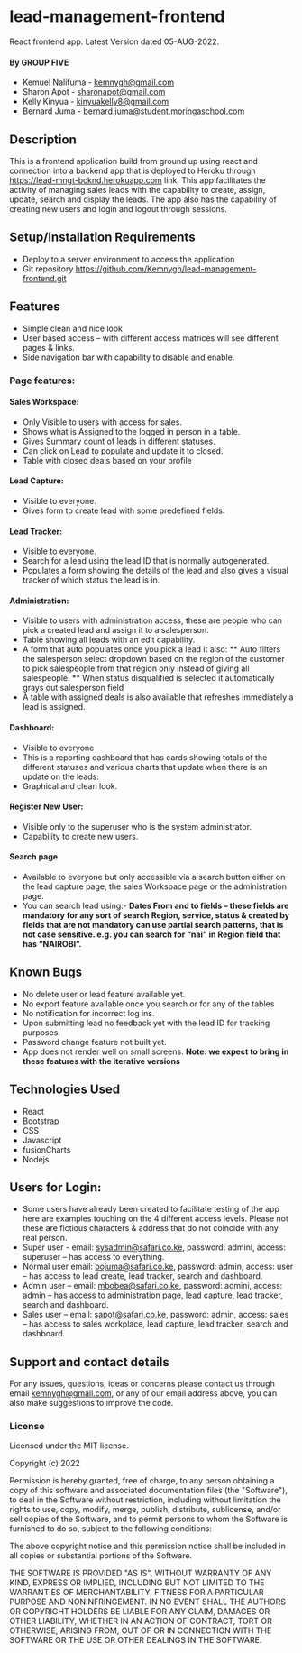 # lead-management-frontend
React frontend app. Latest Version dated 05-AUG-2022.

#### By GROUP FIVE
* Kemuel Nalifuma - kemnygh@gmail.com
* Sharon Apot - sharonapot@gmail.com
* Kelly Kinyua - kinyuakelly8@gmail.com
* Bernard Juma - bernard.juma@student.moringaschool.com

## Description
This is a frontend application build from ground up using react and connection into a backend app that is deployed to Heroku through https://lead-mngt-bcknd.herokuapp.com link.
This app facilitates the activity of managing sales leads with the capability to create, assign, update, search and display the leads. The app also has the capability of creating new users and login and logout through sessions.

## Setup/Installation Requirements
* Deploy to a server environment to access the application
* Git repository https://github.com/Kemnygh/lead-management-frontend.git 

## Features
* Simple clean and nice look
* User based access – with different access matrices will see different pages & links.
* Side navigation bar with capability to disable and enable.

### Page features:
#### Sales Workspace:
* Only Visible to users with access for sales.
* Shows what is Assigned to the logged in person in a table.
* Gives Summary count of leads in different statuses.
* Can click on Lead to populate and update it to closed.
* Table with closed deals based on your profile

#### Lead Capture:
* Visible to everyone.
* Gives form to create lead with some predefined fields.

#### Lead Tracker:
* Visible to everyone.
* Search for a lead using the lead ID that is normally autogenerated.
* Populates a form showing the details of the lead and also gives a visual tracker of which status the lead is in.

#### Administration:
* Visible to users with administration access, these are people who can pick a created lead and assign it to a salesperson.
* Table showing all leads with an edit capability.
* A form that auto populates once you pick a lead it also:
** Auto filters the salesperson select dropdown based on the region of the customer to pick salespeople from that region only instead of giving all salespeople.
** When status disqualified is selected it automatically grays out salesperson field
* A table with assigned deals is also available that refreshes immediately a lead is assigned.

#### Dashboard:
* Visible to everyone
* This is a reporting dashboard that has cards showing totals of the different statuses and various charts that update when there is an update on the leads.
* Graphical and clean look.

#### Register New User:
* Visible only to the superuser who is the system administrator.
* Capability to create new users.

#### Search page
* Available to everyone but only accessible via a search button either on the lead capture page, the sales Workspace page or the administration page.
* You can search lead using:-
	**Dates From and to fields – these fields are mandatory for any sort of search**
	**Region, service, status & created by fields that are not mandatory can use partial search patterns, that is not case sensitive. e.g. you can search for “nai” in Region field that has “NAIROBI”.**

## Known Bugs
* No delete user or lead feature available yet.
* No export feature available once you search or for any of the tables
* No notification for incorrect log ins.
* Upon submitting lead no feedback yet with the lead ID for tracking purposes.
* Password change feature not built yet.
* App does not render well on small screens.
**Note: we expect to bring in these features with the iterative versions**

## Technologies Used
* React
* Bootstrap
* CSS
* Javascript
* fusionCharts
* Nodejs

## Users for Login:
* Some users have already been created to facilitate testing of the app here are examples touching on the 4 different access levels. Please not these are fictious characters & address that do not coincide with any real person.
* Super user - email: sysadmin@safari.co.ke, password: admini, access: superuser – has access to everything.
* Normal user email: bojuma@safari.co.ke, password: admin, access: user – has access to lead create, lead tracker, search and dashboard.
* Admin user – email: mbobea@safari.co.ke, password: admini, access: admin – has access to administration page, lead capture, lead tracker, search and dashboard.
* Sales user – email: sapot@safari.co.ke, password: admin, access: sales – has access to sales workplace, lead capture, lead tracker, search and dashboard.


## Support and contact details
For any issues, questions, ideas or concerns please contact us through email kemnygh@gmail.com, or any of our email address above, you can also make suggestions to improve the code.

### License
Licensed under the MIT license.

Copyright (c) 2022

Permission is hereby granted, free of charge, to any person obtaining a copy
of this software and associated documentation files (the "Software"), to deal
in the Software without restriction, including without limitation the rights
to use, copy, modify, merge, publish, distribute, sublicense, and/or sell
copies of the Software, and to permit persons to whom the Software is
furnished to do so, subject to the following conditions:

The above copyright notice and this permission notice shall be included in all
copies or substantial portions of the Software.

THE SOFTWARE IS PROVIDED "AS IS", WITHOUT WARRANTY OF ANY KIND, EXPRESS OR
IMPLIED, INCLUDING BUT NOT LIMITED TO THE WARRANTIES OF MERCHANTABILITY,
FITNESS FOR A PARTICULAR PURPOSE AND NONINFRINGEMENT. IN NO EVENT SHALL THE
AUTHORS OR COPYRIGHT HOLDERS BE LIABLE FOR ANY CLAIM, DAMAGES OR OTHER
LIABILITY, WHETHER IN AN ACTION OF CONTRACT, TORT OR OTHERWISE, ARISING FROM,
OUT OF OR IN CONNECTION WITH THE SOFTWARE OR THE USE OR OTHER DEALINGS IN THE
SOFTWARE.

